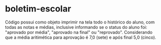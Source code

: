 # boletim-escolar
Código possui como objeto imprimir na tela todo o histórico do aluno, com todas as notas e médias, inclusive informando se o status do aluno foi: "aprovado por média", "aprovado na final" ou "reprovado". Considerando que a média aritimética para aprovação é 7,0 (sete) e após final 5,0 (cinco).
